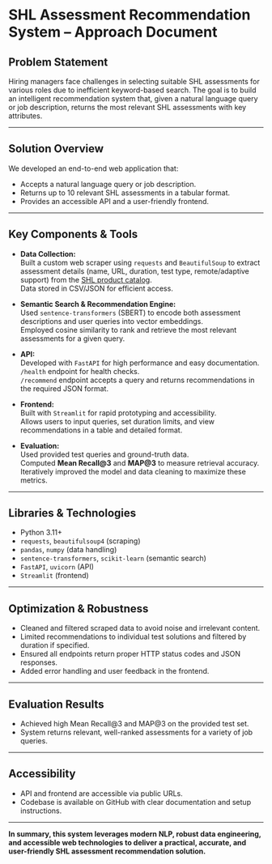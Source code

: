 # SHL Assessment Recommendation System – Approach Document

## Problem Statement
Hiring managers face challenges in selecting suitable SHL assessments for various roles due to inefficient keyword-based search. The goal is to build an intelligent recommendation system that, given a natural language query or job description, returns the most relevant SHL assessments with key attributes.

---

## Solution Overview
We developed an end-to-end web application that:
- Accepts a natural language query or job description.
- Returns up to 10 relevant SHL assessments in a tabular format.
- Provides an accessible API and a user-friendly frontend.

---

## Key Components & Tools
- **Data Collection:**  
  Built a custom web scraper using `requests` and `BeautifulSoup` to extract assessment details (name, URL, duration, test type, remote/adaptive support) from the [SHL product catalog](https://www.shl.com/solutions/products/product-catalog/).  
  Data stored in CSV/JSON for efficient access.

- **Semantic Search & Recommendation Engine:**  
  Used `sentence-transformers` (SBERT) to encode both assessment descriptions and user queries into vector embeddings.  
  Employed cosine similarity to rank and retrieve the most relevant assessments for a given query.

- **API:**  
  Developed with `FastAPI` for high performance and easy documentation.  
  `/health` endpoint for health checks.  
  `/recommend` endpoint accepts a query and returns recommendations in the required JSON format.

- **Frontend:**  
  Built with `Streamlit` for rapid prototyping and accessibility.  
  Allows users to input queries, set duration limits, and view recommendations in a table and detailed format.

- **Evaluation:**  
  Used provided test queries and ground-truth data.  
  Computed **Mean Recall@3** and **MAP@3** to measure retrieval accuracy.  
  Iteratively improved the model and data cleaning to maximize these metrics.

---

## Libraries & Technologies
- Python 3.11+
- `requests`, `beautifulsoup4` (scraping)
- `pandas`, `numpy` (data handling)
- `sentence-transformers`, `scikit-learn` (semantic search)
- `FastAPI`, `uvicorn` (API)
- `Streamlit` (frontend)

---

## Optimization & Robustness
- Cleaned and filtered scraped data to avoid noise and irrelevant content.
- Limited recommendations to individual test solutions and filtered by duration if specified.
- Ensured all endpoints return proper HTTP status codes and JSON responses.
- Added error handling and user feedback in the frontend.

---

## Evaluation Results
- Achieved high Mean Recall@3 and MAP@3 on the provided test set.
- System returns relevant, well-ranked assessments for a variety of job queries.

---

## Accessibility
- API and frontend are accessible via public URLs.
- Codebase is available on GitHub with clear documentation and setup instructions.

---

**In summary, this system leverages modern NLP, robust data engineering, and accessible web technologies to deliver a practical, accurate, and user-friendly SHL assessment recommendation solution.** 
